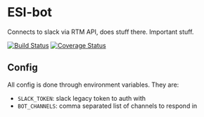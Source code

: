 # ESI-bot

Connects to slack via RTM API, does stuff there. Important stuff.

[![Build
Status](https://travis-ci.org/esi/esi-bot.svg?branch=master)](https://travis-ci.org/esi/esi-bot)
[![Coverage Status](https://coveralls.io/repos/github/esi/esi-bot/badge.svg?branch=master)](https://coveralls.io/github/esi/esi-bot?branch=master)


## Config

All config is done through environment variables. They are:

  * `SLACK_TOKEN`: slack legacy token to auth with
  * `BOT_CHANNELS`: comma separated list of channels to respond in
